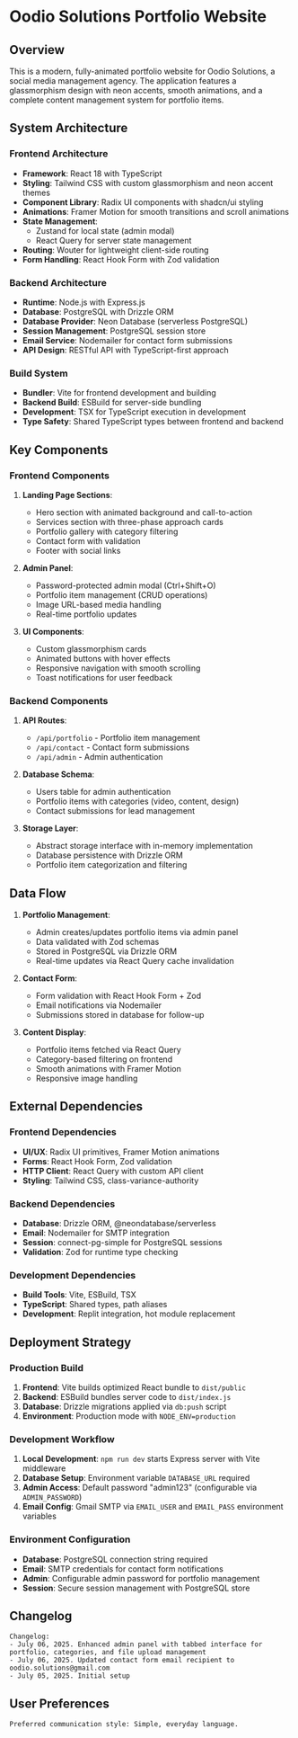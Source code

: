 # Oodio Solutions Portfolio Website

## Overview

This is a modern, fully-animated portfolio website for Oodio Solutions, a social media management agency. The application features a glassmorphism design with neon accents, smooth animations, and a complete content management system for portfolio items.

## System Architecture

### Frontend Architecture
- **Framework**: React 18 with TypeScript
- **Styling**: Tailwind CSS with custom glassmorphism and neon accent themes
- **Component Library**: Radix UI components with shadcn/ui styling
- **Animations**: Framer Motion for smooth transitions and scroll animations
- **State Management**: 
  - Zustand for local state (admin modal)
  - React Query for server state management
- **Routing**: Wouter for lightweight client-side routing
- **Form Handling**: React Hook Form with Zod validation

### Backend Architecture
- **Runtime**: Node.js with Express.js
- **Database**: PostgreSQL with Drizzle ORM
- **Database Provider**: Neon Database (serverless PostgreSQL)
- **Session Management**: PostgreSQL session store
- **Email Service**: Nodemailer for contact form submissions
- **API Design**: RESTful API with TypeScript-first approach

### Build System
- **Bundler**: Vite for frontend development and building
- **Backend Build**: ESBuild for server-side bundling
- **Development**: TSX for TypeScript execution in development
- **Type Safety**: Shared TypeScript types between frontend and backend

## Key Components

### Frontend Components
1. **Landing Page Sections**:
   - Hero section with animated background and call-to-action
   - Services section with three-phase approach cards
   - Portfolio gallery with category filtering
   - Contact form with validation
   - Footer with social links

2. **Admin Panel**:
   - Password-protected admin modal (Ctrl+Shift+O)
   - Portfolio item management (CRUD operations)
   - Image URL-based media handling
   - Real-time portfolio updates

3. **UI Components**:
   - Custom glassmorphism cards
   - Animated buttons with hover effects
   - Responsive navigation with smooth scrolling
   - Toast notifications for user feedback

### Backend Components
1. **API Routes**:
   - `/api/portfolio` - Portfolio item management
   - `/api/contact` - Contact form submissions
   - `/api/admin` - Admin authentication

2. **Database Schema**:
   - Users table for admin authentication
   - Portfolio items with categories (video, content, design)
   - Contact submissions for lead management

3. **Storage Layer**:
   - Abstract storage interface with in-memory implementation
   - Database persistence with Drizzle ORM
   - Portfolio item categorization and filtering

## Data Flow

1. **Portfolio Management**:
   - Admin creates/updates portfolio items via admin panel
   - Data validated with Zod schemas
   - Stored in PostgreSQL via Drizzle ORM
   - Real-time updates via React Query cache invalidation

2. **Contact Form**:
   - Form validation with React Hook Form + Zod
   - Email notifications via Nodemailer
   - Submissions stored in database for follow-up

3. **Content Display**:
   - Portfolio items fetched via React Query
   - Category-based filtering on frontend
   - Smooth animations with Framer Motion
   - Responsive image handling

## External Dependencies

### Frontend Dependencies
- **UI/UX**: Radix UI primitives, Framer Motion animations
- **Forms**: React Hook Form, Zod validation
- **HTTP Client**: React Query with custom API client
- **Styling**: Tailwind CSS, class-variance-authority

### Backend Dependencies
- **Database**: Drizzle ORM, @neondatabase/serverless
- **Email**: Nodemailer for SMTP integration
- **Session**: connect-pg-simple for PostgreSQL sessions
- **Validation**: Zod for runtime type checking

### Development Dependencies
- **Build Tools**: Vite, ESBuild, TSX
- **TypeScript**: Shared types, path aliases
- **Development**: Replit integration, hot module replacement

## Deployment Strategy

### Production Build
1. **Frontend**: Vite builds optimized React bundle to `dist/public`
2. **Backend**: ESBuild bundles server code to `dist/index.js`
3. **Database**: Drizzle migrations applied via `db:push` script
4. **Environment**: Production mode with `NODE_ENV=production`

### Development Workflow
1. **Local Development**: `npm run dev` starts Express server with Vite middleware
2. **Database Setup**: Environment variable `DATABASE_URL` required
3. **Admin Access**: Default password "admin123" (configurable via `ADMIN_PASSWORD`)
4. **Email Config**: Gmail SMTP via `EMAIL_USER` and `EMAIL_PASS` environment variables

### Environment Configuration
- **Database**: PostgreSQL connection string required
- **Email**: SMTP credentials for contact form notifications
- **Admin**: Configurable admin password for portfolio management
- **Session**: Secure session management with PostgreSQL store

## Changelog

```
Changelog:
- July 06, 2025. Enhanced admin panel with tabbed interface for portfolio, categories, and file upload management
- July 06, 2025. Updated contact form email recipient to oodio.solutions@gmail.com
- July 05, 2025. Initial setup
```

## User Preferences

```
Preferred communication style: Simple, everyday language.
```
